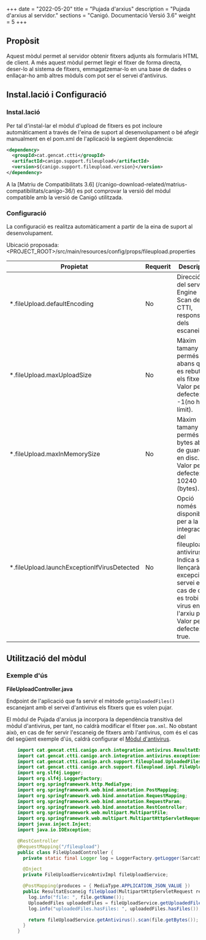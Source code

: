 +++
date        = "2022-05-20"
title       = "Pujada d'arxius"
description = "Pujada d'arxius al servidor."
sections    = "Canigó. Documentació Versió 3.6"
weight      = 5
+++

## Propòsit

Aquest mòdul permet al servidor obtenir fitxers adjunts als formularis HTML de client. A més aquest mòdul permet llegir el fitxer de forma directa, deser-lo al sistema de fitxers, emmagatzemar-lo en una base de dades o enllaçar-ho amb altres mòduls com pot ser el servei d'antivirus.

## Instal.lació i Configuració

### Instal.lació

Per tal d'instal-lar el mòdul d'upload de fitxers es pot incloure automàticament a través de l'eina de suport al desenvolupament o bé afegir manualment en el pom.xml de l'aplicació la següent dependència:

```xml
<dependency>
  <groupId>cat.gencat.ctti</groupId>
  <artifactId>canigo.support.fileupload</artifactId>
  <version>${canigo.support.fileupload.version}</version>
</dependency>
```

A la [Matriu de Compatibilitats 3.6] (/canigo-download-related/matrius-compatibilitats/canigo-36/) es pot comprovar la versió del mòdul compatible amb la versió de Canigó utilitzada.

### Configuració

La configuració es realitza automàticament a partir de la eina de suport al desenvolupament.

Ubicació proposada: <PROJECT_ROOT>/src/main/resources/config/props/fileupload.properties

Propietat | Requerit | Descripció
--------- | -------- | ----------
*.fileUpload.defaultEncoding | No | Direcció IP del servidor Engine Scan del CTTI, responsable dels escaneigs.
*.fileUpload.maxUploadSize   | No | Màxim tamany permés abans que es rebutgin els fitxers. Valor per defecte: -1(no hi ha límit).
*.fileUpload.maxInMemorySize | No | Màxim tamany permés en bytes abans de guardar en disc. Valor per defecte: 10240 (bytes).
*.fileUpload.launchExceptionIfVirusDetected | No | Opció només disponible per a la integració del fileupload i antivirus. Indica si es llençarà una excepció al servei en el cas de que es trobi un virus en l'arxiu pujat. Valor per defecte: true.

## Utilització del mòdul

### Exemple d'ús

**FileUploadController.java**

Endpoint de l'aplicació que fa servir el mètode `getUploadedFiles()` escanejant amb el servei d'antivirus els
fitxers que es volen pujar.

El mòdul de Pujada d'arxius ja incorpora la dependència transitiva del mòdul d'antivirus, per tant, no caldrà
modificar el fitxer `pom.xml`. No obstant això, en cas de fer servir l'escaneig de fitxers amb l'antivirus,
com és el cas del següent exemple d'ús, caldrà configurar el
[Mòdul d'antivirus](/canigo-fwk-docs/documentacio-per-versions/3.6LTS/3.6.4/moduls/moduls-integracio/modul-antivirus/).

```java
    import cat.gencat.ctti.canigo.arch.integration.antivirus.ResultatEscaneig;
    import cat.gencat.ctti.canigo.arch.integration.antivirus.exceptions.AntivirusException;
    import cat.gencat.ctti.canigo.arch.support.fileupload.UploadedFiles;
    import cat.gencat.ctti.canigo.arch.support.fileupload.impl.FileUploadServiceAntivImpl;
    import org.slf4j.Logger;
    import org.slf4j.LoggerFactory;
    import org.springframework.http.MediaType;
    import org.springframework.web.bind.annotation.PostMapping;
    import org.springframework.web.bind.annotation.RequestMapping;
    import org.springframework.web.bind.annotation.RequestParam;
    import org.springframework.web.bind.annotation.RestController;
    import org.springframework.web.multipart.MultipartFile;
    import org.springframework.web.multipart.MultipartHttpServletRequest;
    import javax.inject.Inject;
    import java.io.IOException;

    @RestController
    @RequestMapping("/fileupload")
    public class FileUploadController {
      private static final Logger log = LoggerFactory.getLogger(SarcatService.class);

      @Inject
      private FileUploadServiceAntivImpl fileUploadService;

      @PostMapping(produces = { MediaType.APPLICATION_JSON_VALUE })
      public ResultatEscaneig fileUpload(MultipartHttpServletRequest request, @RequestParam MultipartFile file) throws IOException, AntivirusException {
        log.info("file: ", file.getName());
        UploadedFiles uploadedFiles = fileUploadService.getUploadedFiles(request, file.getName());
        log.info("uploadedFiles.hasFiles: ", uploadedFiles.hasFiles());

        return fileUploadService.getAntivirus().scan(file.getBytes());
      }
    }
```